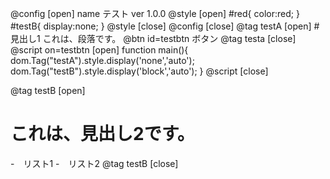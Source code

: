 @config [open]
name テスト
ver 1.0.0
@style [open]
 #red{
    color:red;
 }
 #testB{
  display:none;
 }
@style [close]
@config [close]
@tag testA [open]
#　見出し1
これは、段落です。
@btn id=testbtn ボタン
@tag testa [close]
@script on=testbtn [open]
function main(){
  dom.Tag("testA").style.display('none','auto');
  dom.Tag("testB").style.display('block','auto');
}
@script [close]

@tag testB [open]
# これは、見出し2です。
-　リスト1
-　リスト2
@tag testB [close]